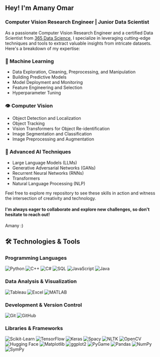 ## Hey! I'm Amany Omar

### Computer Vision Research Engineer | Junior Data Scientist

As a passionate Computer Vision Research Engineer and a certified Data Scientist from [365 Data Science](https://learn.365datascience.com/c/8e3dc08eac/), I specialize in leveraging cutting-edge techniques and tools to extract valuable insights from intricate datasets. Here's a breakdown of my expertise:

### 🧠 Machine Learning
- Data Exploration, Cleaning, Preprocessing, and Manipulation
- Building Predictive Models
- Model Deployment and Monitoring
- Feature Engineering and Selection
- Hyperparameter Tuning

### 👁️ Computer Vision
- Object Detection and Localization
- Object Tracking
- Vision Transformers for Object Re-identification
- Image Segmentation and Classification
- Image Preprocessing and Augmentation

### 🤖 Advanced AI Techniques
- Large Language Models (LLMs)
- Generative Adversarial Networks (GANs)
- Recurrent Neural Networks (RNNs)
- Transformers
- Natural Language Processing (NLP)

Feel free to explore my repository to see these skills in action and witness the intersection of creativity and technology.

#### I'm always eager to collaborate and explore new challenges, so don't hesitate to reach out!
Amany :)

## 🛠️ Technologies & Tools

### Programming Languages
![Python](https://img.shields.io/badge/Code-Python-informational?style=flat&logo=python&logoColor=white&color=2bbc8a)
![C++](https://img.shields.io/badge/Code-C++-informational?style=flat&logo=c%2B%2B&logoColor=white&color=2bbc8a)
![C#](https://img.shields.io/badge/Code-C_sharp-informational?style=flat&logo=csharp&logoColor=white&color=2bbc8a)
![SQL](https://img.shields.io/badge/Code-SQL-informational?style=flat&logo=postgresql&logoColor=white&color=2bbc8a)
![JavaScript](https://img.shields.io/badge/Code-JavaScript-informational?style=flat&logo=javascript&logoColor=white&color=2bbc8a)
![Java](https://img.shields.io/badge/Code-Java-informational?style=flat&logo=java&logoColor=white&color=2bbc8a)

### Data Analysis & Visualization
![Tableau](https://img.shields.io/badge/Tool-Tableau-informational?style=flat&logo=tableau&logoColor=white&color=2bbc8a)
![Excel](https://img.shields.io/badge/Tool-Excel-informational?style=flat&logo=microsoftexcel&logoColor=white&color=2bbc8a)
![MATLAB](https://img.shields.io/badge/Tool-MATLAB-informational?style=flat&logo=mathworks&logoColor=white&color=2bbc8a)

### Development & Version Control
![Git](https://img.shields.io/badge/Tool-Git-informational?style=flat&logo=git&logoColor=white&color=2bbc8a)
![GitHub](https://img.shields.io/badge/Tool-GitHub-informational?style=flat&logo=github&logoColor=white&color=2bbc8a)

### Libraries & Frameworks
![Scikit-Learn](https://img.shields.io/badge/Lib-SkLearn-informational?style=flat&logo=scikit-learn&logoColor=white&color=2bbc8a)
![TensorFlow](https://img.shields.io/badge/Lib-TensorFlow-informational?style=flat&logo=tensorflow&logoColor=white&color=2bbc8a)
![Keras](https://img.shields.io/badge/Lib-Keras-informational?style=flat&logo=keras&logoColor=white&color=2bbc8a)
![Spacy](https://img.shields.io/badge/Lib-Spacy-informational?style=flat&logo=spacy&logoColor=white&color=2bbc8a)
![NLTK](https://img.shields.io/badge/Lib-NLTK-informational?style=flat&logo=nltk&logoColor=white&color=2bbc8a)
![OpenCV](https://img.shields.io/badge/Lib-OpenCV-informational?style=flat&logo=opencv&logoColor=white&color=2bbc8a)
![Hugging Face](https://img.shields.io/badge/Lib-Hugging_Face-informational?style=flat&logo=huggingface&logoColor=white&color=2bbc8a)
![Matplotlib](https://img.shields.io/badge/Lib-Matplotlib-informational?style=flat&logo=matplotlib&logoColor=white&color=2bbc8a)
![ggplot2](https://img.shields.io/badge/Lib-ggplot2-informational?style=flat&logo=ggplot2&logoColor=white&color=2bbc8a)
![PyGame](https://img.shields.io/badge/Lib-PyGame-informational?style=flat&logo=pygame&logoColor=white&color=2bbc8a)
![Pandas](https://img.shields.io/badge/Lib-Pandas-informational?style=flat&logo=pandas&logoColor=white&color=2bbc8a)
![NumPy](https://img.shields.io/badge/Lib-NumPy-informational?style=flat&logo=numpy&logoColor=white&color=2bbc8a)
![SymPy](https://img.shields.io/badge/Lib-SymPy-informational?style=flat&logo=sympy&logoColor=white&color=2bbc8a)
